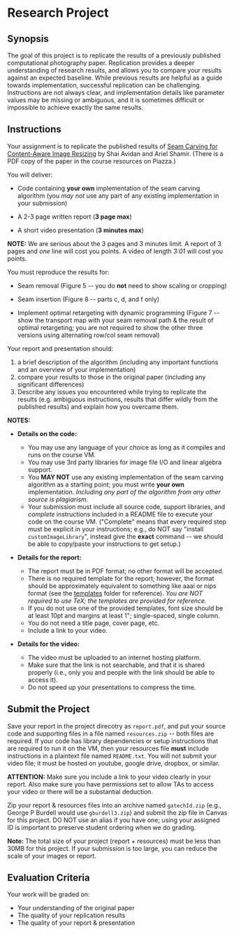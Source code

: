 # Research Project

## Synopsis

The goal of this project is to replicate the results of a previously published computational photography paper. Replication provides a deeper understanding of research results, and allows you to compare your results against an expected baseline. While previous results are helpful as a guide towards implementation, successful replication can be challenging. Instructions are not always clear, and implementation details like parameter values may be missing or ambiguous, and it is sometimes difficult or impossible to achieve exactly the same results.


## Instructions

Your assignment is to replicate the published results of [Seam Carving for Content-Aware Image Resizing](http://www.faculty.idc.ac.il/arik/SCWeb/imret/index.html) by Shai Avidan and Ariel Shamir. (There is a PDF copy of the paper in the course resources on Piazza.)

You will deliver:

  - Code containing **your own** implementation of the seam carving algorithm (you *may not* use any part of any existing implementation in your submission)

  - A 2-3 page written report (**3 page max**)

  - A short video presentation (**3 minutes max**)

**NOTE:** We are serious about the 3 pages and 3 minutes limit. A report of 3 pages and *one* line will cost you points. A video of length *3:01* will cost you points.


You must reproduce the results for:

  - Seam removal (Figure 5 -- you do **not** need to show scaling or cropping)

  - Seam insertion (Figure 8 -- parts c, d, and f only)

  - Implement optimal retargeting with dynamic programming (Figure 7 -- show the transport map with your seam removal path & the result of optimal retargeting; you are not required to show the other three versions using alternating row/col seam removal)


Your report and presentation should:

1. a brief description of the algorithm (including any important functions and an overview of your implementation)
2. compare your results to those in the original paper (including any significant differences)
3. Describe any issues you encountered while trying to replicate the results (e.g. ambiguous instructions, results that differ wildly from the published results) and explain how you overcame them. 


**NOTES:**

- **Details on the code:**
  - You may use any language of your choice as long as it compiles and runs on the course VM.
  - You may use 3rd party libraries for image file I/O and linear algebra support.
  - You **MAY NOT** use any existing implementation of the seam carving algorithm as a starting point; you must write **your own** implementation. *Including any part of the algorithm from any other source is plagiarism.*
  - Your submission must include all source code, support libraries, and *complete* instructions included in a README file to execute your code on the course VM. ("Complete" means that every required step must be explicit in your instructions; e.g., do NOT say "install `customImageLibrary`", instead give the **exact** command -- we should be able to copy/paste your instructions to get setup.)

- **Details for the report:**
  - The report must be in PDF format; no other format will be accepted.
  - There is no required template for the report; however, the format should be approximately equivalent to something like aaai or nips format (see the [templates](/MT-Research_Project/templates) folder for reference).  *You are NOT required to use TeX; the templates are provided for reference.*
  - If you do not use one of the provided templates, font size should be at least 10pt and margins at least 1"; single-spaced, single column.
  - You do not need a title page, cover page, etc.
  - Include a link to your video.

- **Details for the video:**
  - The video must be uploaded to an internet hosting platform.
  - Make sure that the link is not searchable, and that it is shared properly (i.e., only you and people with the link should be able to access it).
  - Do not speed up your presentations to compress the time.


## Submit the Project

Save your report in the project direcotry as `report.pdf`, and put your source code and supporting files in a file named `resources.zip` -- both files are required.  If your code has library dependencies or setup instructions that are required to run it on the VM, then your resources file **must** include instructions in a plaintext file named `README.txt`. You will not submit your video file; it must be hosted on youtube, google drive, dropbox, or similar. 

**ATTENTION:** Make sure you include a link to your video clearly in your report. Also make sure you have permissions set to allow TAs to access your video or there will be a substantial deduction.

Zip your report & resources files into an archive named `gatechId.zip` (e.g., George P Burdell would use `gburdell3.zip`) and submit the zip file in Canvas for this project. DO NOT use an alias if you have one; using your assigned ID is important to preserve student ordering when we do grading.

**Note:** The total size of your project (report + resources) must be less than 30MB for this project. If your submission is too large, you can reduce the scale of your images or report.


## Evaluation Criteria

Your work will be graded on:
  - Your understanding of the original paper
  - The quality of your replication results
  - The quality of your report & presentation
